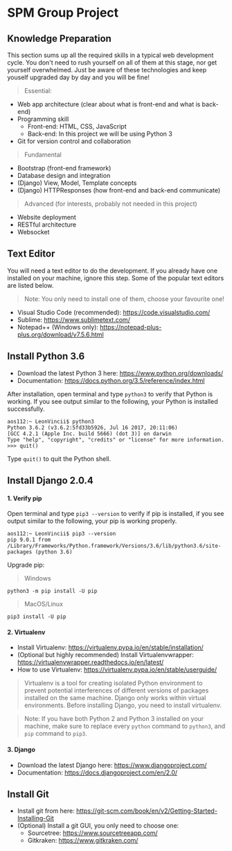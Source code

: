 # SPM Group Project

## Knowledge Preparation
This section sums up all the required skills in a typical web development cycle. You don't need to rush yourself on all of them at this stage, nor get yourself overwhelmed. Just be aware of these technologies and keep youself upgraded day by day and you will be fine!

> Essential:

* Web app architecture (clear about what is front-end and what is back-end)
* Programming skill
    * Front-end: HTML, CSS, JavaScript
    * Back-end: In this project we will be using Python 3
* Git for version control and collaboration

> Fundamental

* Bootstrap (front-end framework)
* Database design and integration
* (Django) View, Model, Template concepts
* (Django) HTTPResponses (how front-end and back-end communicate)

> Advanced (for interests, probably not needed in this project)

* Website deployment
* RESTful architecture
* Websocket

## Text Editor
You will need a text editor to do the development. If you already have one installed on your machine, ignore this step. Some of the popular text editors are listed below.

> Note: You only need to install one of them, choose your favourite one!

* Visual Studio Code (recommended): https://code.visualstudio.com/
* Sublime: https://www.sublimetext.com/
* Notepad++ (Windows only): https://notepad-plus-plus.org/download/v7.5.6.html

## Install Python 3.6
* Download the latest Python 3 here: https://www.python.org/downloads/
* Documentation: https://docs.python.org/3.5/reference/index.html

After installation, open terminal and type `python3` to verify that Python is working. If you see output similar to the following, your Python is installed successfully.
```
aos112:~ LeonVincii$ python3
Python 3.6.2 (v3.6.2:5fd33b5926, Jul 16 2017, 20:11:06) 
[GCC 4.2.1 (Apple Inc. build 5666) (dot 3)] on darwin
Type "help", "copyright", "credits" or "license" for more information.
>>> quit()
```
Type `quit()` to quit the Python shell.

## Install Django 2.0.4

#### 1. Verify pip
Open terminal and type `pip3 --version` to verify if pip is installed, if you see output similar to the following, your pip is working properly.
```
aos112:~ LeonVincii$ pip3 --version
pip 9.0.1 from /Library/Frameworks/Python.framework/Versions/3.6/lib/python3.6/site-packages (python 3.6)
```
Upgrade pip:

> Windows

```
python3 -m pip install -U pip
```

> MacOS/Linux

```
pip3 install -U pip
```

#### 2. Virtualenv
* Install Virtualenv: https://virtualenv.pypa.io/en/stable/installation/
* (Optional but highly recommended) Install Virtualenvwrapper: https://virtualenvwrapper.readthedocs.io/en/latest/
* How to use Virtualenv: https://virtualenv.pypa.io/en/stable/userguide/

> Virtualenv is a tool for creating isolated Python environment to prevent potential interferences of different versions of packages installed on the same machine. Django only works within virtual environments. Before installing Django, you need to install virtualenv.

> Note: If you have both Python 2 and Python 3 installed on your machine, make sure to replace every `python` command to `python3`, and `pip` command to `pip3`.

#### 3. Django
* Download the latest Django here: https://www.djangoproject.com/
* Documentation: https://docs.djangoproject.com/en/2.0/

## Install Git
* Install git from here: https://git-scm.com/book/en/v2/Getting-Started-Installing-Git
* (Optional) Install a git GUI, you only need to choose one:
    * Sourcetree: https://www.sourcetreeapp.com/
    * Gitkraken: https://www.gitkraken.com/
